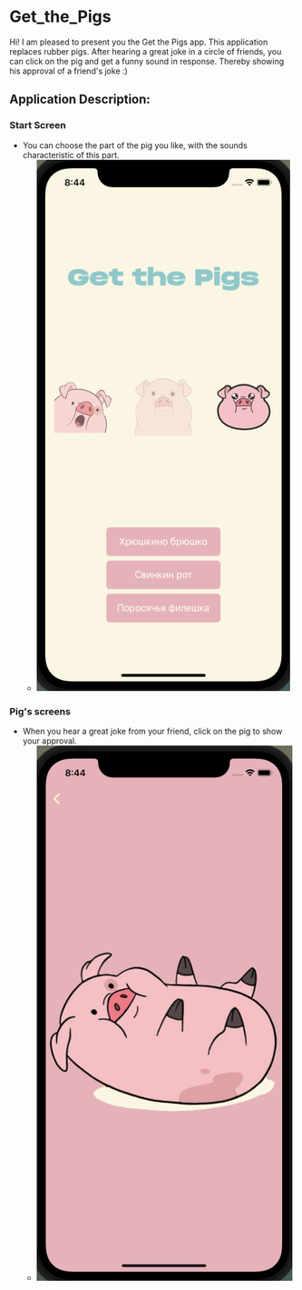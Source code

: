 # Get_the_Pigs

Hi! I am pleased to present you the Get the Pigs app. This application replaces rubber pigs. After hearing a great joke in a circle of friends, you can click on the pig and get a funny sound in response. Thereby showing his approval of a friend's joke :)

## Application Description:

### Start Screen
+ You can choose the part of the pig you like, with the sounds characteristic of this part.
    + ![loadScreen](https://github.com/KovalMark/ScreenshotApp/blob/master/GtP/StartrController.png)

### Pig's screens
+ When you hear a great joke from your friend, click on the pig to show your approval.
    + ![loadScreen](https://github.com/KovalMark/ScreenshotApp/blob/master/GtP/PigController.png)
